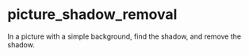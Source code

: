 # picture_shadow_removal
In a picture with a simple background, find the shadow, and remove the shadow.
